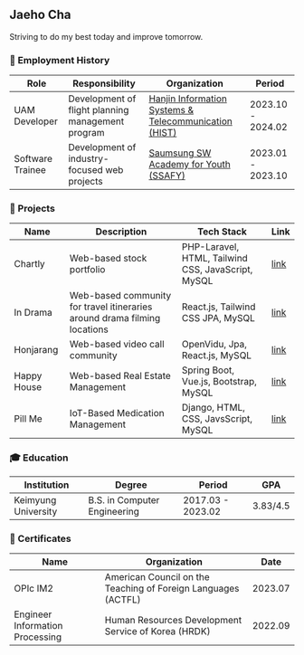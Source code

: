 ## Jaeho Cha

Striving to do my best today and improve tomorrow.

### 🏢 Employment History

| Role             | Responsibility                                    | Organization                                                                    | Period            |
| ---------------- | ------------------------------------------------- | ------------------------------------------------------------------------------- | ----------------- |
| UAM Developer    | Development of flight planning management program | [Hanjin Information Systems & Telecommunication (HIST)](https://www.hist.co.kr) | 2023.10 - 2024.02 |
| Software Trainee | Development of industry-focused web projects      | [Saumsung SW Academy for Youth (SSAFY)](https://www.ssafy.com)                  | 2023.01 - 2023.10 |

### 🚀 Projects

| Name        | Description                                                               | Tech Stack                                         | Link                                          |
| ----------- | ------------------------------------------------------------------------- | -------------------------------------------------- | --------------------------------------------- |
| Chartly     | Web-based stock portfolio                                                 | PHP-Laravel, HTML, Tailwind CSS, JavaScript, MySQL | [link](https://github.com/ischar/php-chartly) |
| In Drama    | Web-based community for travel itineraries around drama filming locations | React.js, Tailwind CSS JPA, MySQL                  | [link](https://github.com/ischar/in-drama)    |
| Honjarang   | Web-based video call community                                            | OpenVidu, Jpa, React.js, MySQL                        | [link](https://github.com/ischar/honjarang)   |
| Happy House | Web-based Real Estate Management                                          | Spring Boot, Vue.js, Bootstrap, MySQL              | [link](https://github.com/ischar/happy-house) |
| Pill Me     | IoT-Based Medication Management                                           | Django, HTML, CSS, JavsScript, MySQL               | [link](https://github.com/ischar/pill-me)     |

### 🎓 Education

| Institution         | Degree                       | Period            | GPA      |
| ------------------- | ---------------------------- | ----------------- | -------- |
| Keimyung University | B.S. in Computer Engineering | 2017.03 - 2023.02 | 3.83/4.5 |

### 📜 Certificates

| Name                            | Organization                                                  | Date    |
| ------------------------------- | ------------------------------------------------------------- | ------- |
| OPIc IM2                        | American Council on the Teaching of Foreign Languages (ACTFL) | 2023.07 |
| Engineer Information Processing | Human Resources Development Service of Korea (HRDK)           | 2022.09 |
